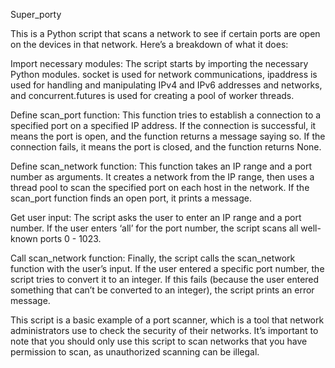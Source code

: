 Super_porty

This is a Python script that scans a network to see if certain ports are open on the devices in that network. Here’s a breakdown of what it does:

Import necessary modules: The script starts by importing the necessary Python modules. socket is used for network communications, ipaddress is used for handling and manipulating IPv4 and IPv6 addresses and networks, and concurrent.futures is used for creating a pool of worker threads.

Define scan_port function: This function tries to establish a connection to a specified port on a specified IP address. If the connection is successful, it means the port is open, and the function returns a message saying so. If the connection fails, it means the port is closed, and the function returns None.

Define scan_network function: This function takes an IP range and a port number as arguments. It creates a network from the IP range, then uses a thread pool to scan the specified port on each host in the network. If the scan_port function finds an open port, it prints a message.

Get user input: The script asks the user to enter an IP range and a port number. If the user enters ‘all’ for the port number, the script scans all well-known ports 0 - 1023.

Call scan_network function: Finally, the script calls the scan_network function with the user’s input. If the user entered a specific port number, the script tries to convert it to an integer. If this fails (because the user entered something that can’t be converted to an integer), the script prints an error message.

This script is a basic example of a port scanner, which is a tool that network administrators use to check the security of their networks. It’s important to note that you should only use this script to scan networks that you have permission to scan, as unauthorized scanning can be illegal.
